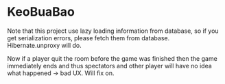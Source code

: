 # KeoBuaBao

Note that this project use lazy loading information from database, so if you get serialization errors, please fetch them from
database. Hibernate.unproxy will do.

Now if a player quit the room before the game was finished then the game immediately ends and thus spectators and other player
will have no idea what happened -> bad UX. Will fix on.